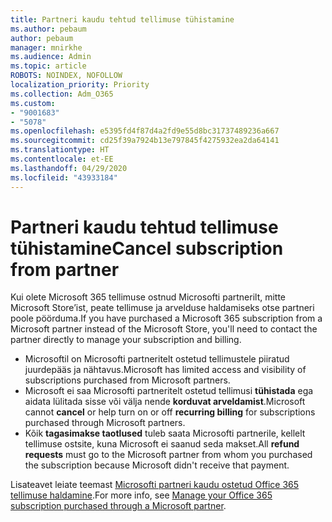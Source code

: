 ```yaml
---
title: Partneri kaudu tehtud tellimuse tühistamine
ms.author: pebaum
author: pebaum
manager: mnirkhe
ms.audience: Admin
ms.topic: article
ROBOTS: NOINDEX, NOFOLLOW
localization_priority: Priority
ms.collection: Adm_O365
ms.custom:
- "9001683"
- "5078"
ms.openlocfilehash: e5395fd4f87d4a2fd9e55d8bc31737489236a667
ms.sourcegitcommit: cd25f39a7924b13e797845f4275932ea2da64141
ms.translationtype: HT
ms.contentlocale: et-EE
ms.lasthandoff: 04/29/2020
ms.locfileid: "43933184"
---
```

# <a name="cancel-subscription-from-partner"></a><span data-ttu-id="8ed47-102">Partneri kaudu tehtud tellimuse tühistamine</span><span class="sxs-lookup"><span data-stu-id="8ed47-102">Cancel subscription from partner</span></span>

<span data-ttu-id="8ed47-103">Kui olete Microsoft 365 tellimuse ostnud Microsofti partnerilt, mitte Microsoft Store’ist, peate tellimuse ja arvelduse haldamiseks otse partneri poole pöörduma.</span><span class="sxs-lookup"><span data-stu-id="8ed47-103">If you have purchased a Microsoft 365 subscription from a Microsoft partner instead of the Microsoft Store, you'll need to contact the partner directly to manage your subscription and billing.</span></span>

- <span data-ttu-id="8ed47-104">Microsoftil on Microsofti partneritelt ostetud tellimustele piiratud juurdepääs ja nähtavus.</span><span class="sxs-lookup"><span data-stu-id="8ed47-104">Microsoft has limited access and visibility of subscriptions purchased from Microsoft partners.</span></span> 
- <span data-ttu-id="8ed47-105">Microsoft ei saa Microsofti partneritelt ostetud tellimusi **tühistada** ega aidata lülitada sisse või välja nende **korduvat arveldamist**.</span><span class="sxs-lookup"><span data-stu-id="8ed47-105">Microsoft cannot **cancel** or help turn on or off **recurring billing** for subscriptions purchased through Microsoft partners.</span></span> 
- <span data-ttu-id="8ed47-106">Kõik **tagasimakse taotlused** tuleb saata Microsofti partnerile, kellelt tellimuse ostsite, kuna Microsoft ei saanud seda makset.</span><span class="sxs-lookup"><span data-stu-id="8ed47-106">All **refund requests** must go to the Microsoft partner from whom you purchased the subscription because Microsoft didn't receive that payment.</span></span> 

<span data-ttu-id="8ed47-107">Lisateavet leiate teemast [Microsofti partneri kaudu ostetud Office 365 tellimuse haldamine](https://support.microsoft.com/help/4230739/microsoft-account-manage-office-365-subscription-from-third-party).</span><span class="sxs-lookup"><span data-stu-id="8ed47-107">For more info, see [Manage your Office 365 subscription purchased through a Microsoft partner](https://support.microsoft.com/help/4230739/microsoft-account-manage-office-365-subscription-from-third-party).</span></span> 
